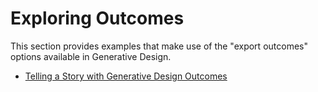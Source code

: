 # Exploring Outcomes

This section provides examples that make use of the "export outcomes" options available in Generative Design.


* [Telling a Story with Generative Design Outcomes](04-07-01_telling-a-story-with-outcomes.md)
